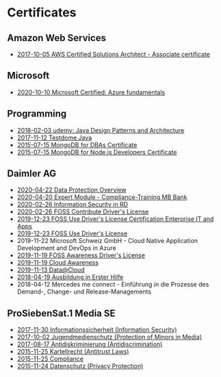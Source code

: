Certificates
============

Amazon Web Services
-------------------

* [2017-10-05 AWS Certified Solutions Architect - Associate certificate](https://www.youracclaim.com/users/philipp-simon-schmidt/badges)

Microsoft
---------

* [2020-10-10 Microsoft Certified: Azure fundamentals](https://www.youracclaim.com/users/philipp-simon-schmidt/badges)

Programming
-----------

* [2018-02-03 udemy: Java Design Patterns and Architecture](2018-02-03_udemy_Java_Design_Patterns_and_Architecture.pdf)
* [2017-11-12 Testdome Java](https://www.testdome.com/cert/dqakmer8yk)
* [2015-07-15 MongoDB for DBAs Certificate](2015-07-15_MongoDB_for_DBAs_Certificate.pdf)
* [2015-07-15 MongoDB for Node.js Developers Certificate](2015-07-15_MongoDB_for_Node_js_Developers_Certificate.pdf)

Daimler AG
----------

* [2020-04-22 Data Protection Overview](2020-04-22_Daimler_Data_Protection_Overview.pdf)
* [2020-04-20 Expert Module - Compliance-Training MB Bank](2020-04-20_Daimler_Expert_Module_-_Compliance-Training_MB_Bank.pdf)
* [2020-02-26 Information Security in RD](2020-02-26_Daimler_Information_Security_in_RD.pdf)
* [2020-02-26 FOSS Contribute Driver's License](2020-02-26_Daimler_FOSS_Contribute_Driver_s_License.pdf)
* [2019-12-23 FOSS Use Driver's License Certification Enterprise IT and Apps](2019-12-23_Daimler_FOSS_Use_Driver_s_License_Certification_Enterprise_IT_and_Apps.pdf)
* [2019-12-23 FOSS Use Driver's License](2019-12-23_Daimler_FOSS_Use_Driver_s_License.pdf)
* 2019-11-22 Microsoft Schweiz GmbH - Cloud Native Application Development and DevOps in Azure
* [2019-11-19 FOSS Awareness Driver's License](2019-11-19_Daimler_FOSS_Awareness_Driver_s_License.pdf)
* [2019-11-19 Cloud Awareness](2019-11-19_Daimler_Cloud_Awareness.pdf)
* [2019-11-13 Data@Cloud](2019-11-13_Daimler_Data_at_Cloud.pdf)
* [2018-04-19 Ausbildung in Erster Hilfe](2018-04-19_Daimler_Erste-Hilfe-Lehrgang.jpg)
* 2018-04-12 Mercedes me connect - Einführung in die Prozesse des Demand-, Change- und Release-Managements

ProSiebenSat.1 Media SE
-----------------------

* [2017-11-30 Informationssicherheit (Information Security)](2017-11-30_ProSiebenSat1_Informationssicherheit.pdf)
* [2017-10-02 Jugendmedienschutz (Protection of Minors in Media)](2017-10-02_ProSiebenSat1_Jugendmedienschutz.pdf)
* [2017-08-17 Antidiskriminierung (Antidiscrimination)](2017-08-17_ProSiebenSat1_Antidiskriminierung.pdf)
* [2015-11-25 Kartellrecht (Antitrust Laws)](2015-11-25_ProSiebenSat1_Kartellrecht.pdf)
* [2015-11-25 Compliance](2015-11-25_ProSiebenSat1_Compliance.pdf)
* [2015-11-24 Datenschutz (Privacy Protection)](2015-11-24_ProSiebenSat1_Datenschutz.pdf)
